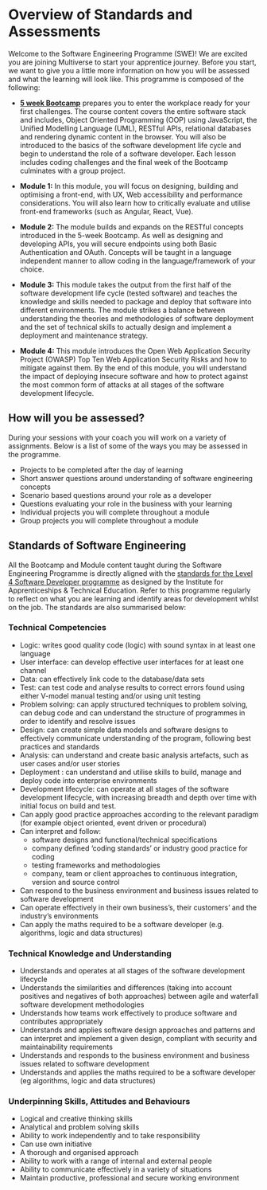 # Overview of Standards and Assessments 

Welcome to the Software Engineering Programme (SWE)! We are excited you are joining Multiverse to start your apprentice journey. Before you start, we want to give you a little more information on how you will be assessed and what the learning will look like. This programme is composed of the following: 

* [__5 week Bootcamp__](/curriculum/Bootcamp/index.html) prepares you to enter the workplace ready for your first challenges. The course content covers the entire software stack and includes, Object Oriented Programming (OOP) using JavaScript, the Unified Modelling Language (UML), RESTful APIs, relational databases and rendering dynamic content in the browser. You will also be introduced to the basics of the software development life cycle and begin to understand the role of a software developer. Each lesson includes coding challenges and the final week of the Bootcamp culminates with a group project.

* __Module 1:__ In this module, you will focus on designing, building and optimising a front-end, with UX, Web accessibility and performance considerations. You will also learn how to critically evaluate and utilise front-end frameworks (such as Angular, React, Vue).

* __Module 2:__ The module builds and expands on the RESTful concepts introduced in the 5-week Bootcamp. As well as designing and developing APIs, you will secure endpoints using both Basic Authentication and OAuth. Concepts will be taught in a language independent manner to allow coding in the language/framework of your choice.  

* __Module 3:__ This module takes the output from the first half of the software development life cycle (tested software) and teaches the knowledge and skills needed to package and deploy that software into different environments. The module strikes a balance between understanding the theories and methodologies of software deployment and the set of technical skills to actually design and implement a deployment and maintenance strategy.

* __Module 4:__ This module introduces the Open Web Application Security Project (OWASP) Top Ten Web Application Security Risks and how to mitigate against them. By the end of this module, you will understand the impact of deploying insecure software and how to protect against the most common form of attacks at all stages of the software development lifecycle.

## How will you be assessed?

During your sessions with your coach you will work on a variety of assignments. Below is a list of some of the ways you may be assessed in the programme.  

* Projects to be completed after the day of learning 
* Short answer questions around understanding of software engineering concepts 
* Scenario based questions around your role as a developer 
* Questions evaluating your role in the business with your learning 
* Individual projects you will complete throughout a module 
* Group projects you will complete throughout a module 

## Standards of Software Engineering

All the Bootcamp and Module content taught during the Software Engineering Programme is directly aligned with the [standards for the Level 4 Software Developer programme](https://www.instituteforapprenticeships.org/apprenticeship-standards/software-developer-v1-1) as designed by the Institute for Apprenticeships & Technical Education. Refer to this programme regularly to reflect on what you are learning and identify areas for development whilst on the job. The standards are also summarised below: 

### Technical Competencies

- Logic: writes good quality code (logic) with sound syntax in at least one language
- User interface: can develop effective user interfaces for at least one channel
- Data: can effectively link code to the database/data sets
- Test: can test code and analyse results to correct errors found using either V-model manual testing and/or using unit testing
- Problem solving: can apply structured techniques to problem solving, can debug code and can understand the structure of programmes in order to identify and resolve issues
- Design: can create simple data models and software designs to effectively communicate understanding of the program, following best practices and standards
- Analysis: can understand and create basic analysis artefacts, such as user cases and/or user stories
- Deployment : can understand and utilise skills to build, manage and deploy code into enterprise environments
- Development lifecycle: can operate at all stages of the software development lifecycle, with increasing breadth and depth over time with initial focus on build and test.
- Can apply good practice approaches according to the relevant paradigm (for example object oriented, event driven or procedural)
- Can interpret and follow:
  - software designs and functional/technical specifications
  - company defined ‘coding standards’ or industry good practice for coding
  - testing frameworks and methodologies
  - company, team or client approaches to continuous integration, version and source control
- Can respond to the business environment and business issues related to software development
- Can operate effectively in their own business’s, their customers’ and the industry’s environments
- Can apply the maths required to be a software developer (e.g. algorithms, logic and data structures)

### Technical Knowledge and Understanding

- Understands and operates at all stages of the software development lifecycle
- Understands the similarities and differences (taking into account positives and negatives of both approaches) between agile and waterfall software development methodologies
- Understands how teams work effectively to produce software and contributes appropriately
- Understands and applies software design approaches and patterns and can interpret and implement a given design, compliant with security and maintainability requirements
- Understands and responds to the business environment and business issues related to software development
- Understands and applies the maths required to be a software developer (eg algorithms, logic and data structures)

### Underpinning Skills, Attitudes and Behaviours

- Logical and creative thinking skills
- Analytical and problem solving skills
- Ability to work independently and to take responsibility
- Can use own initiative
- A thorough and organised approach
- Ability to work with a range of internal and external people
- Ability to communicate effectively in a variety of situations
- Maintain productive, professional and secure working environment